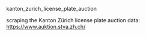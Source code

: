 kanton_zurich_license_plate_auction

scraping the Kanton Zürich license plate auction data: https://www.auktion.stva.zh.ch/